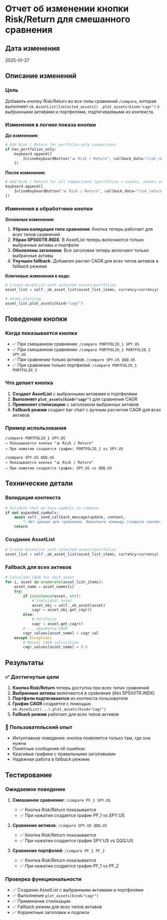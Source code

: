 # Отчет об изменении кнопки Risk/Return для смешанного сравнения

## Дата изменения
2025-01-27

## Описание изменений

### Цель
Добавить кнопку Risk/Return во все типы сравнений `/compare`, которая выполняет `ok.AssetList([selected_assets]) .plot_assets(kind="cagr")` с выбранными активами и портфелями, подтягиваемыми из контекста.

### Изменения в логике показа кнопки

**До изменения:**
```python
# Add Risk / Return for portfolio-only comparisons
if has_portfolios_only:
    keyboard.append([
        InlineKeyboardButton("📊 Risk / Return", callback_data="risk_return_compare")
    ])
```

**После изменения:**
```python
# Add Risk / Return for all comparisons (portfolios + assets, assets only, portfolios only)
keyboard.append([
    InlineKeyboardButton("📊 Risk / Return", callback_data="risk_return_compare")
])
```

### Изменения в обработчике кнопки

**Основные изменения:**
1. **Убрана валидация типа сравнения**: Кнопка теперь работает для всех типов сравнений
2. **Убран SP500TR.INDX**: В AssetList теперь включаются только выбранные активы и портфели
3. **Обновлены заголовки**: Все заголовки теперь включают только выбранные активы
4. **Улучшен fallback**: Добавлен расчет CAGR для всех типов активов в fallback режиме

**Ключевые изменения в коде:**
```python
# Create AssetList with selected assets/portfolios
asset_list = self._ok_asset_list(asset_list_items, currency=currency)

# okama plotting
asset_list.plot_assets(kind="cagr")
```

## Поведение кнопки

### Когда показывается кнопка
- ✅ При смешанном сравнении: `/compare PORTFOLIO_1 SPY.US`
- ✅ При смешанном сравнении: `/compare PORTFOLIO_1 PORTFOLIO_2 SPY.US`
- ✅ При сравнении только активов: `/compare SPY.US QQQ.US`
- ✅ При сравнении только портфелей: `/compare PORTFOLIO_1 PORTFOLIO_2`

### Что делает кнопка
1. **Создает AssetList** с выбранными активами и портфелями
2. **Выполняет `plot_assets(kind="cagr")`** для сравнения CAGR
3. **Применяет стилизацию** с заголовком выбранных активов
4. **Fallback режим** создает bar chart с ручным расчетом CAGR для всех активов

### Пример использования
```
/compare PORTFOLIO_1 SPY.US
→ Показывается кнопка "📊 Risk / Return"
→ При нажатии создается график: PORTFOLIO_1 vs SPY.US

/compare SPY.US QQQ.US
→ Показывается кнопка "📊 Risk / Return"
→ При нажатии создается график: SPY.US vs QQQ.US
```

## Технические детали

### Валидация контекста
```python
# Validate that we have symbols to compare
if not expanded_symbols:
    await self._send_callback_message(update, context, 
        "ℹ️ Нет данных для сравнения. Выполните команду /compare заново.")
    return
```

### Создание AssetList
```python
# Create AssetList with selected assets/portfolios
asset_list = self._ok_asset_list(asset_list_items, currency=currency)
```

### Fallback для всех активов
```python
# Calculate CAGR for each asset
for i, asset in enumerate(asset_list_items):
    asset_name = asset_names[i]
    try:
        if isinstance(asset, str):
            # Individual asset
            asset_obj = self._ok_asset(asset)
            cagr = asset_obj.get_cagr()
        else:
            # Portfolio
            cagr = asset.get_cagr()
        # ... обработка CAGR
        cagr_values[asset_name] = cagr_val
    except Exception:
        # Manual CAGR calculation
        cagr_values[asset_name] = 0.0
```

## Результаты

### ✅ Достигнутые цели
1. **Кнопка Risk/Return** теперь доступна при всех типах сравнений
2. **Выбранные активы** включаются в сравнение (без SP500TR.INDX)
3. **Портфели подтягиваются** из контекста пользователя
4. **График CAGR** создается с помощью `ok.AssetList(...).plot_assets(kind="cagr")`
5. **Fallback режим** работает для всех типов активов

### 🎯 Пользовательский опыт
- Интуитивное поведение: кнопка появляется только там, где она нужна
- Понятные сообщения об ошибках
- Красивые графики с правильными заголовками
- Надежная работа в fallback режиме

## Тестирование

### Ожидаемое поведение
1. **Смешанное сравнение**: `/compare PF_1 SPY.US`
   - ✅ Кнопка Risk/Return показывается
   - ✅ При нажатии создается график PF_1 vs SPY.US

2. **Сравнение активов**: `/compare SPY.US QQQ.US`
   - ✅ Кнопка Risk/Return показывается
   - ✅ При нажатии создается график SPY.US vs QQQ.US

3. **Сравнение портфелей**: `/compare PF_1 PF_2`
   - ✅ Кнопка Risk/Return показывается
   - ✅ При нажатии создается график PF_1 vs PF_2

### Проверка функциональности
- ✅ Создание AssetList с выбранными активами и портфелями
- ✅ Выполнение `plot_assets(kind="cagr")`
- ✅ Применение стилизации
- ✅ Fallback режим для всех типов активов
- ✅ Корректные заголовки и подписи
